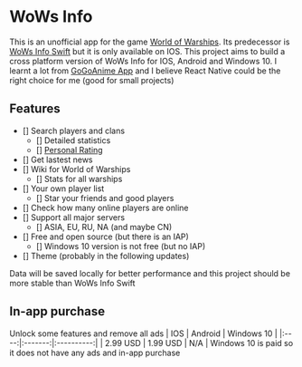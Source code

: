# WoWs Info
This is an unofficial app for the game [World of Warships](https://worldofwarships.com/). Its predecessor is [WoWs Info Swift](https://github.com/HenryQuan/WoWs_Info_Swift) but it is only available on IOS. This project aims to build a cross platform version of WoWs Info for IOS, Android and Windows 10. I learnt a lot from [GoGoAnime App](https://github.com/HenryQuan/React-Native-GoGoAnime) and I believe React Native could be the right choice for me (good for small projects)

## Features
* [] Search players and clans
  - [] Detailed statistics
  - [] [Personal Rating](https://wows-numbers.com/personal/rating)
* [] Get lastest news
* [] Wiki for World of Warships
  - [] Stats for all warships
* [] Your own player list
  - [] Star your friends and good players
* [] Check how many online players are online
* [] Support all major servers
  - [] ASIA, EU, RU, NA (and maybe CN)
* [] Free and open source (but there is an IAP)
  - [] Windows 10 version is not free (but no IAP)
* [] Theme (probably in the following updates)

Data will be saved locally for better performance and this project should be more stable than WoWs Info Swift

## In-app purchase
Unlock some features and remove all ads
|  IOS | Android | Windows 10 |
|:----:|:-------:|:----------:|
| 2.99 USD |   1.99 USD |     N/A  |
Windows 10 is paid so it does not have any ads and in-app purchase
